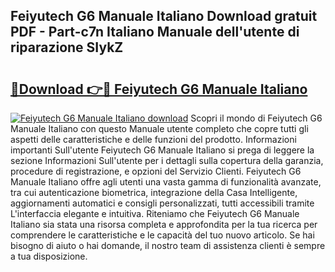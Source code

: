 ## Feiyutech G6 Manuale Italiano Download gratuit PDF - Part-c7n Italiano Manuale dell'utente di riparazione SIykZ

# <h2><a href="http://dfee77f.blite.top/?on=Feiyutech+G6+Manuale+Italiano">🔗Download 👉🔴 Feiyutech G6 Manuale Italiano</a></h2>

[![Feiyutech G6 Manuale Italiano download](https://i.imgur.com/lujVjoI.png)](http://dfee77f.blite.top/?on=Feiyutech+G6+Manuale+Italiano)
Scopri il mondo di Feiyutech G6 Manuale Italiano con questo Manuale utente completo che copre tutti gli aspetti delle caratteristiche e delle funzioni del prodotto. Informazioni importanti Sull'utente Feiyutech G6 Manuale Italiano si prega di leggere la sezione Informazioni Sull'utente per i dettagli sulla copertura della garanzia, procedure di registrazione, e opzioni del Servizio Clienti. Feiyutech G6 Manuale Italiano offre agli utenti una vasta gamma di funzionalità avanzate, tra cui autenticazione biometrica, integrazione della Casa Intelligente, aggiornamenti automatici e consigli personalizzati, tutti accessibili tramite L'interfaccia elegante e intuitiva. Riteniamo che Feiyutech G6 Manuale Italiano sia stata una risorsa completa e approfondita per la tua ricerca per comprendere le caratteristiche e le capacità del tuo nuovo articolo. Se hai bisogno di aiuto o hai domande, il nostro team di assistenza clienti è sempre a tua disposizione.
